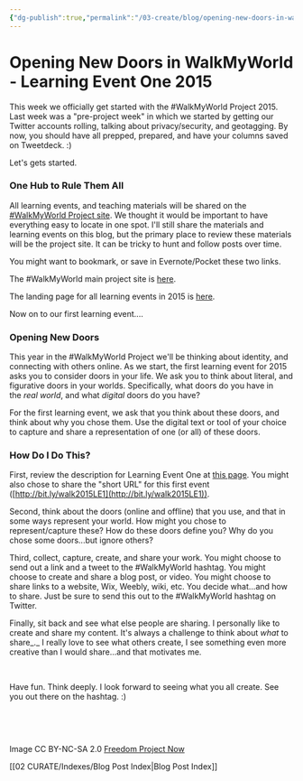 ```yaml
---
{"dg-publish":true,"permalink":"/03-create/blog/opening-new-doors-in-walk-my-world-learning-event-one-2015/","title":"Opening New Doors in #WalkMyWorld - Learning Event One 2015","tags":["walkmyworld"]}
---
```


# Opening New Doors in WalkMyWorld - Learning Event One 2015

This week we officially get started with the #WalkMyWorld Project 2015. Last week was a "pre-project week" in which we started by getting our Twitter accounts rolling, talking about privacy/security, and geotagging. By now, you should have all prepped, prepared, and have your columns saved on Tweetdeck. :)

Let's gets started.

### One Hub to Rule Them All

All learning events, and teaching materials will be shared on the [#WalkMyWorld Project site](https://sites.google.com/site/walkmyworldproject/). We thought it would be important to have everything easy to locate in one spot. I'll still share the materials and learning events on this blog, but the primary place to review these materials will be the project site. It can be tricky to hunt and follow posts over time.

You might want to bookmark, or save in Evernote/Pocket these two links.

The #WalkMyWorld main project site is [here](https://sites.google.com/site/walkmyworldproject/).

The landing page for all learning events in 2015 is [here](https://sites.google.com/site/walkmyworldproject/2015-learning-events).

Now on to our first learning event....

### Opening New Doors

This year in the #WalkMyWorld Project we'll be thinking about identity, and connecting with others online. As we start, the first learning event for 2015 asks you to consider doors in your life. We ask you to think about literal, and figurative doors in your worlds. Specifically, what doors do you have in the _real world_, and what _digital_ doors do you have?

For the first learning event, we ask that you think about these doors, and think about why you chose them. Use the digital text or tool of your choice to capture and share a representation of one (or all) of these doors.

### How Do I Do This?

First, review the description for Learning Event One at [this page](http://bit.ly/walk2015LE1). You might also chose to share the "short URL" for this first event ([http://bit.ly/walk2015LE1](http://bit.ly/walk2015LE1)).

Second, think about the doors (online and offline) that you use, and that in some ways represent your world. How might you chose to represent/capture these? How do these doors define you? Why do you chose some doors...but ignore others?

Third, collect, capture, create, and share your work. You might choose to send out a link and a tweet to the #WalkMyWorld hashtag. You might choose to create and share a blog post, or video. You might choose to share links to a website, Wix, Weebly, wiki, etc. You decide what...and how to share. Just be sure to send this out to the #WalkMyWorld hashtag on Twitter.

Finally, sit back and see what else people are sharing. I personally like to create and share my content. It's always a challenge to think about _what_ to share_._ I really love to see what others create, I see something even more creative than I would share...and that motivates me.

 

Have fun. Think deeply. I look forward to seeing what you all create. See you out there on the hashtag. :)

 

 

Image CC BY-NC-SA 2.0 [Freedom Project Now](https://www.flickr.com/photos/freedom_now_project/12464363965/in/photolist-jZr89Z-8KWbeR-4cCc92-oUTxzx-patsAj-8ys8WJ-8AKAmu-54vfpj-ps8dC2-8KWcHi-dJxuwu-8ysbcJ-8ysd2A-8ype7F-p1XW9k-pXxLzX-pjpxwV-dvnvw4-9NAsCc-8KZhcy-8KZggh-9M2DZZ-9NGKrb-9NEtYQ-aJfsxi-dkJ3dX-aobMGi-8KWbKM-an3HAz-6xCnBy-pc7gUp-6wdJx5-8ZeB5E-dJybeh-dkJ4Zh-3igNze-pFmdgn-9NFhVS-9NFVNX-jnFVWq-6C5r7a-q8PATt-ehR2ek-my2DtZ-oXkHdN-jnvxgK-2V2uSq-pcwXE2-8vZVR6-9NEwpU)

[[02 CURATE/Indexes/Blog Post Index\|Blog Post Index]]